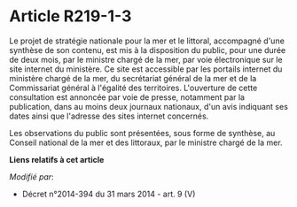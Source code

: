 # Article R219-1-3

Le projet de stratégie nationale pour la mer et le littoral, accompagné d'une synthèse de son contenu, est mis à la
disposition du public, pour une durée de deux mois, par le ministre chargé de la mer, par voie électronique sur le site
internet du ministère. Ce site est accessible par les portails internet du ministère chargé de la mer, du secrétariat général
de la mer et de la Commissariat général à l'égalité des territoires. L'ouverture de cette consultation est annoncée par voie
de presse, notamment par la publication, dans au moins deux journaux nationaux, d'un avis indiquant ses dates ainsi que
l'adresse des sites internet concernés.

Les observations du public sont présentées, sous forme de synthèse, au Conseil national de la mer et des littoraux, par le
ministre chargé de la mer.

**Liens relatifs à cet article**

_Modifié par_:

  - Décret n°2014-394 du 31 mars 2014 - art. 9 (V)

